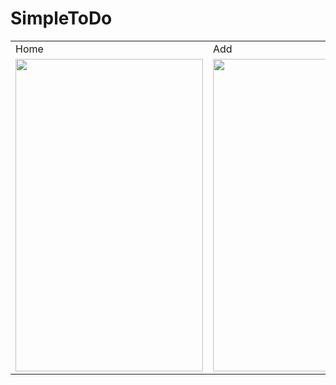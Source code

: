 # SimpleToDo

<table>
  <tr>
    <td>Home</td>
    <td>Add</td>
    <td>Update</td>
  </tr>
  <tr>
    <td><img src="https://github.com/menesdurak/SimpleToDo/assets/76568329/b6f5302d-5088-43ab-9bf0-3c440d2f04a6" width="300px" height="500px"></td>
    <td><img src="https://github.com/menesdurak/SimpleToDo/assets/76568329/d5c511da-e09f-464b-a857-5c43bc5c33c0" width="300px" height="500px"></td>
    <td><img src="https://github.com/menesdurak/SimpleToDo/assets/76568329/2eff3373-d531-42a1-ac49-21ca25337ad0" width="300px" height="500px"></td>
   </tr>  
</table>
